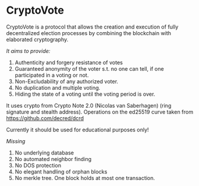 # CryptoVote
CryptoVote is a protocol that allows
the creation and execution of fully decentralized election processes by combining the blockchain with elaborated cryptography.

*It aims to provide:* 

1. Authenticity and forgery resistance of votes
2. Guaranteed anonymity of the voter s.t. no one can tell, if one participated in a
voting or not.
3. Non-Excludability of any authorized voter.
4. No duplication and multiple voting.
5. Hiding the state of a voting until the voting period is over.

It uses crypto from Crypto Note 2.0 (Nicolas van Saberhagen) (ring signature and stealth address).
Operations on the ed25519 curve taken from https://github.com/decred/dcrd

Currently it should be used for educational purposes only!

*Missing*
1. No underlying database
2. No automated neighbor finding
3. No DOS protection
4. No elegant handling of orphan blocks
5. No merkle tree. One block holds at most one transaction.

